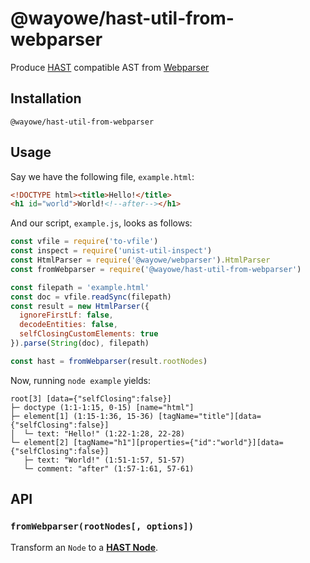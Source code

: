 # @wayowe/hast-util-from-webparser

Produce [HAST](https://github.com/syntax-tree/hast) compatible AST from [Webparser](https://github.com/Prettyhtml/prettyhtml/tree/master/packages/webparser)

## Installation

```
@wayowe/hast-util-from-webparser
```

## Usage

Say we have the following file, `example.html`:

```html
<!DOCTYPE html><title>Hello!</title>
<h1 id="world">World!<!--after--></h1>
```

And our script, `example.js`, looks as follows:

```javascript
const vfile = require('to-vfile')
const inspect = require('unist-util-inspect')
const HtmlParser = require('@wayowe/webparser').HtmlParser
const fromWebparser = require('@wayowe/hast-util-from-webparser')

const filepath = 'example.html'
const doc = vfile.readSync(filepath)
const result = new HtmlParser({
  ignoreFirstLf: false,
  decodeEntities: false,
  selfClosingCustomElements: true
}).parse(String(doc), filepath)

const hast = fromWebparser(result.rootNodes)
```

Now, running `node example` yields:

```text
root[3] [data={"selfClosing":false}]
├─ doctype (1:1-1:15, 0-15) [name="html"]
├─ element[1] (1:15-1:36, 15-36) [tagName="title"][data={"selfClosing":false}]
│  └─ text: "Hello!" (1:22-1:28, 22-28)
└─ element[2] [tagName="h1"][properties={"id":"world"}][data={"selfClosing":false}]
   ├─ text: "World!" (1:51-1:57, 51-57)
   └─ comment: "after" (1:57-1:61, 57-61)
```

## API

### `fromWebparser(rootNodes[, options])`

Transform an `Node` to a [**HAST Node**](https://github.com/syntax-tree/hast#ast).
